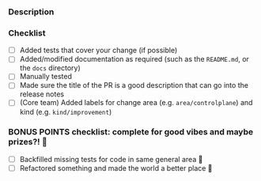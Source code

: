 ### Description

<!--
Please explain the changes you made here.

Help your reviewers my guiding them through your key changes,
implementation decisions etc.
You can even include snippets of output or screenshots.

A good, clear description == a faster review :)
-->

### Checklist
- [ ] Added tests that cover your change (if possible)
- [ ] Added/modified documentation as required (such as the `README.md`, or the `docs` directory)
- [ ] Manually tested
- [ ] Made sure the title of the PR is a good description that can go into the release notes
- [ ] (Core team) Added labels for change area (e.g. `area/controlplane`) and kind (e.g. `kind/improvement`)

### BONUS POINTS checklist: complete for good vibes and maybe prizes?! :exploding_head:
- [ ] Backfilled missing tests for code in same general area :tada:
- [ ] Refactored something and made the world a better place :star2:
